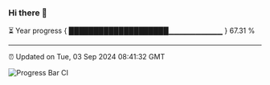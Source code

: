 ### Hi there 👋

⏳ Year progress { ████████████████████▁▁▁▁▁▁▁▁▁▁ } 67.31 %

---

⏰ Updated on Tue, 03 Sep 2024 08:41:32 GMT

![Progress Bar CI](https://github.com/IshwaranRudhara/GIT-ACTION/workflows/Progress%20Bar%20CI/badge.svg)
